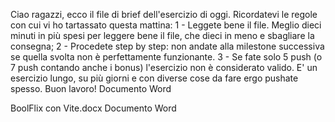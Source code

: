 
Ciao ragazzi, ecco il file di brief dell'esercizio di oggi. Ricordatevi le regole con cui vi ho tartassato questa mattina:
1 - Leggete bene il file. Meglio dieci minuti in più spesi per leggere bene il file, che dieci in meno e sbagliare la consegna;
2 - Procedete step by step: non andate alla milestone successiva se quella svolta non è perfettamente funzionante.
3 - Se fate solo 5 push (o 7 push contando anche i bonus) l'esercizio non è considerato valido. E' un esercizio lungo, su più giorni e con diverse cose da fare ergo pushate spesso.
Buon lavoro!
Documento Word
 

BoolFlix con Vite.docx
Documento Word

